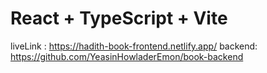 # React + TypeScript + Vite

liveLink : https://hadith-book-frontend.netlify.app/
backend: https://github.com/YeasinHowladerEmon/book-backend
